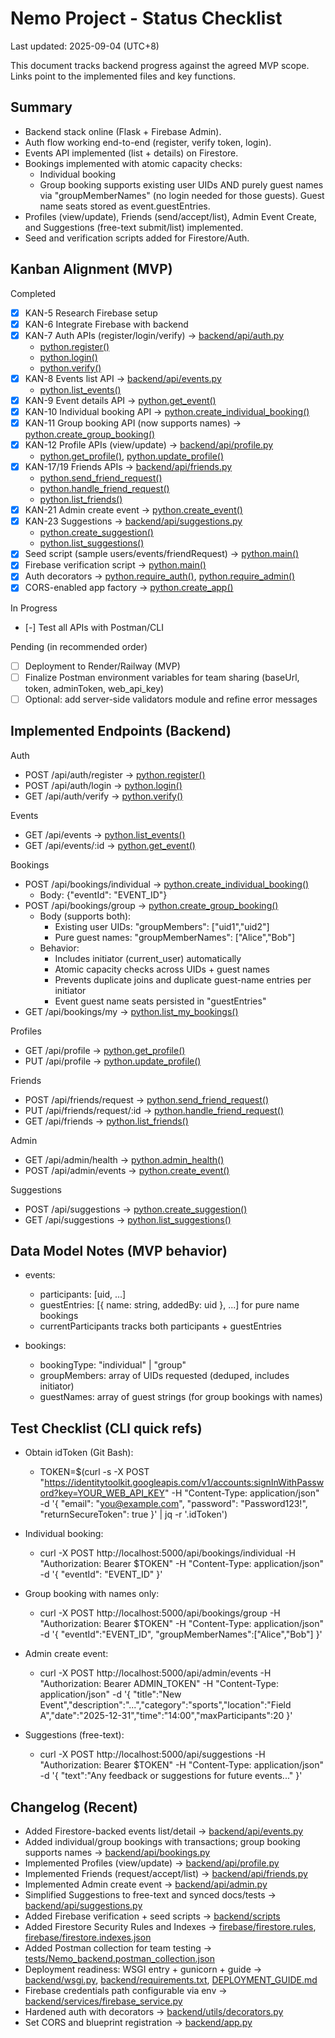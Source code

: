 # Nemo Project - Status Checklist

Last updated: 2025-09-04 (UTC+8)

This document tracks backend progress against the agreed MVP scope. Links point to the implemented files and key functions.

## Summary

- Backend stack online (Flask + Firebase Admin).
- Auth flow working end-to-end (register, verify token, login).
- Events API implemented (list + details) on Firestore.
- Bookings implemented with atomic capacity checks:
  - Individual booking
  - Group booking supports existing user UIDs AND purely guest names via "groupMemberNames" (no login needed for those guests). Guest name seats stored as event.guestEntries.
- Profiles (view/update), Friends (send/accept/list), Admin Event Create, and Suggestions (free-text submit/list) implemented.
- Seed and verification scripts added for Firestore/Auth.

## Kanban Alignment (MVP)

Completed
- [x] KAN-5 Research Firebase setup
- [x] KAN-6 Integrate Firebase with backend
- [x] KAN-7 Auth APIs (register/login/verify) → [backend/api/auth.py](NemoApp/backend/api/auth.py)
  - [python.register()](NemoApp/backend/api/auth.py:6)
  - [python.login()](NemoApp/backend/api/auth.py:34)
  - [python.verify()](NemoApp/backend/api/auth.py:62)
- [x] KAN-8 Events list API → [backend/api/events.py](NemoApp/backend/api/events.py)
  - [python.list_events()](NemoApp/backend/api/events.py:12)
- [x] KAN-9 Event details API → [python.get_event()](NemoApp/backend/api/events.py:57)
- [x] KAN-10 Individual booking API → [python.create_individual_booking()](NemoApp/backend/api/bookings.py:16)
- [x] KAN-11 Group booking API (now supports names) → [python.create_group_booking()](NemoApp/backend/api/bookings.py:83)
- [x] KAN-12 Profile APIs (view/update) → [backend/api/profile.py](NemoApp/backend/api/profile.py)
  - [python.get_profile()](NemoApp/backend/api/profile.py:12), [python.update_profile()](NemoApp/backend/api/profile.py:29)
- [x] KAN-17/19 Friends APIs → [backend/api/friends.py](NemoApp/backend/api/friends.py)
  - [python.send_friend_request()](NemoApp/backend/api/friends.py:18)
  - [python.handle_friend_request()](NemoApp/backend/api/friends.py:63)
  - [python.list_friends()](NemoApp/backend/api/friends.py:105)
- [x] KAN-21 Admin create event → [python.create_event()](NemoApp/backend/api/admin.py:22)
- [x] KAN-23 Suggestions → [backend/api/suggestions.py](NemoApp/backend/api/suggestions.py)
  - [python.create_suggestion()](NemoApp/backend/api/suggestions.py:12)
  - [python.list_suggestions()](NemoApp/backend/api/suggestions.py:44)
- [x] Seed script (sample users/events/friendRequest) → [python.main()](NemoApp/backend/scripts/init_db.py:167)
- [x] Firebase verification script → [python.main()](NemoApp/backend/scripts/verify_firebase.py:6)
- [x] Auth decorators → [python.require_auth()](NemoApp/backend/utils/decorators.py:8), [python.require_admin()](NemoApp/backend/utils/decorators.py:27)
- [x] CORS-enabled app factory → [python.create_app()](NemoApp/backend/app.py:6)

In Progress
- [-] Test all APIs with Postman/CLI

Pending (in recommended order)
- [ ] Deployment to Render/Railway (MVP)
- [ ] Finalize Postman environment variables for team sharing (baseUrl, token, adminToken, web_api_key)
- [ ] Optional: add server-side validators module and refine error messages

## Implemented Endpoints (Backend)

Auth
- POST /api/auth/register → [python.register()](NemoApp/backend/api/auth.py:6)
- POST /api/auth/login → [python.login()](NemoApp/backend/api/auth.py:34)
- GET /api/auth/verify → [python.verify()](NemoApp/backend/api/auth.py:62)

Events
- GET /api/events → [python.list_events()](NemoApp/backend/api/events.py:12)
- GET /api/events/:id → [python.get_event()](NemoApp/backend/api/events.py:57)

Bookings
- POST /api/bookings/individual → [python.create_individual_booking()](NemoApp/backend/api/bookings.py:16)
  - Body: {"eventId": "EVENT_ID"}
- POST /api/bookings/group → [python.create_group_booking()](NemoApp/backend/api/bookings.py:83)
  - Body (supports both):
    - Existing user UIDs: "groupMembers": ["uid1","uid2"]
    - Pure guest names: "groupMemberNames": ["Alice","Bob"]
  - Behavior:
    - Includes initiator (current_user) automatically
    - Atomic capacity checks across UIDs + guest names
    - Prevents duplicate joins and duplicate guest-name entries per initiator
    - Event guest name seats persisted in "guestEntries"
- GET /api/bookings/my → [python.list_my_bookings()](NemoApp/backend/api/bookings.py:224)

Profiles
- GET /api/profile → [python.get_profile()](NemoApp/backend/api/profile.py:12)
- PUT /api/profile → [python.update_profile()](NemoApp/backend/api/profile.py:29)

Friends
- POST /api/friends/request → [python.send_friend_request()](NemoApp/backend/api/friends.py:18)
- PUT /api/friends/request/:id → [python.handle_friend_request()](NemoApp/backend/api/friends.py:63)
- GET /api/friends → [python.list_friends()](NemoApp/backend/api/friends.py:105)

Admin
- GET /api/admin/health → [python.admin_health()](NemoApp/backend/api/admin.py:12)
- POST /api/admin/events → [python.create_event()](NemoApp/backend/api/admin.py:22)

Suggestions
- POST /api/suggestions → [python.create_suggestion()](NemoApp/backend/api/suggestions.py:12)
- GET /api/suggestions → [python.list_suggestions()](NemoApp/backend/api/suggestions.py:44)

## Data Model Notes (MVP behavior)

- events:
  - participants: [uid, ...]
  - guestEntries: [{ name: string, addedBy: uid }, ...] for pure name bookings
  - currentParticipants tracks both participants + guestEntries

- bookings:
  - bookingType: "individual" | "group"
  - groupMembers: array of UIDs requested (deduped, includes initiator)
  - guestNames: array of guest strings (for group bookings with names)

## Test Checklist (CLI quick refs)

- Obtain idToken (Git Bash):
  - TOKEN=$(curl -s -X POST "https://identitytoolkit.googleapis.com/v1/accounts:signInWithPassword?key=YOUR_WEB_API_KEY" -H "Content-Type: application/json" -d '{ "email": "you@example.com", "password": "Password123!", "returnSecureToken": true }' | jq -r '.idToken')

- Individual booking:
  - curl -X POST http://localhost:5000/api/bookings/individual -H "Authorization: Bearer $TOKEN" -H "Content-Type: application/json" -d '{ "eventId": "EVENT_ID" }'

- Group booking with names only:
  - curl -X POST http://localhost:5000/api/bookings/group -H "Authorization: Bearer $TOKEN" -H "Content-Type: application/json" -d '{ "eventId":"EVENT_ID", "groupMemberNames":["Alice","Bob"] }'

- Admin create event:
  - curl -X POST http://localhost:5000/api/admin/events -H "Authorization: Bearer ADMIN_TOKEN" -H "Content-Type: application/json" -d '{ "title":"New Event","description":"...","category":"sports","location":"Field A","date":"2025-12-31","time":"14:00","maxParticipants":20 }'

- Suggestions (free-text):
  - curl -X POST http://localhost:5000/api/suggestions -H "Authorization: Bearer $TOKEN" -H "Content-Type: application/json" -d '{ "text":"Any feedback or suggestions for future events..." }'

## Changelog (Recent)

- Added Firestore-backed events list/detail → [backend/api/events.py](NemoApp/backend/api/events.py)
- Added individual/group bookings with transactions; group booking supports names → [backend/api/bookings.py](NemoApp/backend/api/bookings.py)
- Implemented Profiles (view/update) → [backend/api/profile.py](NemoApp/backend/api/profile.py)
- Implemented Friends (request/accept/list) → [backend/api/friends.py](NemoApp/backend/api/friends.py)
- Implemented Admin create event → [backend/api/admin.py](NemoApp/backend/api/admin.py)
- Simplified Suggestions to free-text and synced docs/tests → [backend/api/suggestions.py](NemoApp/backend/api/suggestions.py)
- Added Firebase verification + seed scripts → [backend/scripts](NemoApp/backend/scripts)
- Added Firestore Security Rules and Indexes → [firebase/firestore.rules](NemoApp/firebase/firestore.rules), [firebase/firestore.indexes.json](NemoApp/firebase/firestore.indexes.json)
- Added Postman collection for team testing → [tests/Nemo_backend.postman_collection.json](NemoApp/tests/Nemo_backend.postman_collection.json)
- Deployment readiness: WSGI entry + gunicorn + guide → [backend/wsgi.py](NemoApp/backend/wsgi.py), [backend/requirements.txt](NemoApp/backend/requirements.txt), [DEPLOYMENT_GUIDE.md](NemoApp/DEPLOYMENT_GUIDE.md)
- Firebase credentials path configurable via env → [backend/services/firebase_service.py](NemoApp/backend/services/firebase_service.py)
- Hardened auth with decorators → [backend/utils/decorators.py](NemoApp/backend/utils/decorators.py)
- Set CORS and blueprint registration → [backend/app.py](NemoApp/backend/app.py)
